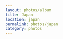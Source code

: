 ```yaml
---
layout: photos/album
title: Japan
location: japan
permalink: photos/japan
category: photos
---
```


